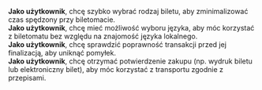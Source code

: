**Jako użytkownik**, chcę szybko wybrać rodzaj biletu, aby zminimalizować czas spędzony przy biletomacie.\
**Jako użytkownik**, chcę mieć możliwość wyboru języka, aby móc korzystać z biletomatu bez względu na znajomość języka lokalnego.\
**Jako użytkownik**, chcę sprawdzić poprawność transakcji przed jej finalizacją, aby uniknąć pomyłek.\
**Jako użytkownik**, chcę otrzymać potwierdzenie zakupu (np. wydruk biletu lub elektroniczny bilet), aby móc korzystać z transportu zgodnie z przepisami.